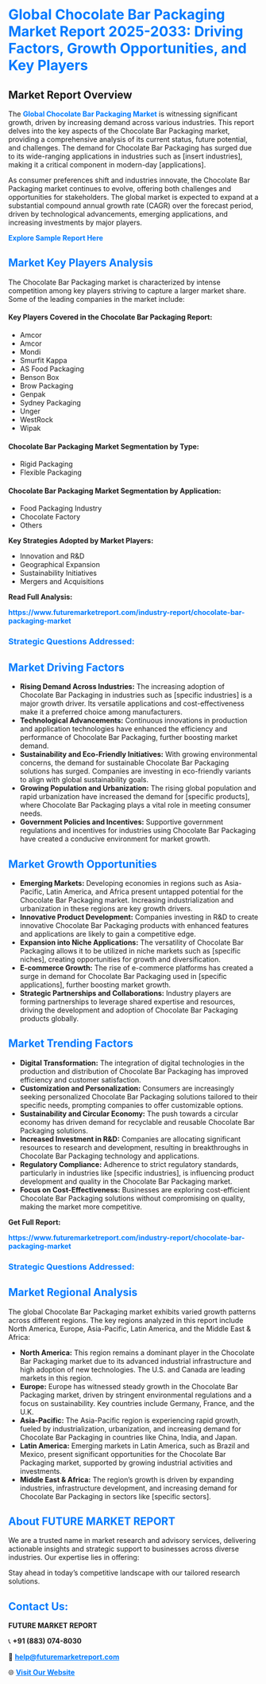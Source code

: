<h1 style="color: #007BFF;">Global Chocolate Bar Packaging Market Report 2025-2033: Driving Factors, Growth Opportunities, and Key Players</h1>

<section id="overview">
<h2>Market Report Overview</h2>
<p>The <a href="https://www.futuremarketreport.com/industry-report/chocolate-bar-packaging-market" style="color: #007BFF; text-decoration: none;"><strong>Global Chocolate Bar Packaging Market</strong></a> is witnessing significant growth, driven by increasing demand across various industries. This report delves into the key aspects of the Chocolate Bar Packaging market, providing a comprehensive analysis of its current status, future potential, and challenges. The demand for Chocolate Bar Packaging has surged due to its wide-ranging applications in industries such as [insert industries], making it a critical component in modern-day [applications].</p>
<p>As consumer preferences shift and industries innovate, the Chocolate Bar Packaging market continues to evolve, offering both challenges and opportunities for stakeholders. The global market is expected to expand at a substantial compound annual growth rate (CAGR) over the forecast period, driven by technological advancements, emerging applications, and increasing investments by major players.</p>
</section>

<section id="overview">
<p><a href="https://www.futuremarketreport.com/request-sample/reportId=44267" style="color: #007BFF; text-decoration: none;"><strong>Explore Sample Report Here</strong></a></p>
</section>

<section id="key-players">
<h2 style="color: #007BFF;">Market Key Players Analysis</h2>
<p>The Chocolate Bar Packaging market is characterized by intense competition among key players striving to capture a larger market share. Some of the leading companies in the market include:</p>
<h4>Key Players Covered in the Chocolate Bar Packaging Report:</h4>
<ul><li>Amcor</li><li>Amcor</li><li>Mondi</li><li>Smurfit Kappa</li><li>AS Food Packaging</li><li>Benson Box</li><li>Brow Packaging</li><li>Genpak</li><li>Sydney Packaging</li><li>Unger</li><li>WestRock</li><li>Wipak</li></ul>
<h4>Chocolate Bar Packaging Market Segmentation by Type:</h4>
<ul><li>Rigid Packaging</li><li>Flexible Packaging</li></ul>

<h4>Chocolate Bar Packaging Market Segmentation by Application:</h4>
<ul><li>Food Packaging Industry</li><li>Chocolate Factory</li><li>Others</li></ul>
<p><strong>Key Strategies Adopted by Market Players:</strong></p>
<ul>
<li>Innovation and R&D</li>
<li>Geographical Expansion</li>
<li>Sustainability Initiatives</li>
<li>Mergers and Acquisitions</li>
</ul>
</section>

<section>
<p><strong>Read Full Analysis: </strong></p><a href="https://www.futuremarketreport.com/industry-report/chocolate-bar-packaging-market" style="color: #007BFF; text-decoration: none;"><strong>https://www.futuremarketreport.com/industry-report/chocolate-bar-packaging-market</strong></a>
<h3 style="color: #007BFF;">Strategic Questions Addressed:</h3>
</section>

<section id="driving-factors">
<h2 style="color: #007BFF;">Market Driving Factors</h2>
<ul>
<li><strong>Rising Demand Across Industries:</strong> The increasing adoption of Chocolate Bar Packaging in industries such as [specific industries] is a major growth driver. Its versatile applications and cost-effectiveness make it a preferred choice among manufacturers.</li>
<li><strong>Technological Advancements:</strong> Continuous innovations in production and application technologies have enhanced the efficiency and performance of Chocolate Bar Packaging, further boosting market demand.</li>
<li><strong>Sustainability and Eco-Friendly Initiatives:</strong> With growing environmental concerns, the demand for sustainable Chocolate Bar Packaging solutions has surged. Companies are investing in eco-friendly variants to align with global sustainability goals.</li>
<li><strong>Growing Population and Urbanization:</strong> The rising global population and rapid urbanization have increased the demand for [specific products], where Chocolate Bar Packaging plays a vital role in meeting consumer needs.</li>
<li><strong>Government Policies and Incentives:</strong> Supportive government regulations and incentives for industries using Chocolate Bar Packaging have created a conducive environment for market growth.</li>
</ul>
</section>

<section id="growth-opportunities">
<h2 style="color: #007BFF;">Market Growth Opportunities</h2>
<ul>
<li><strong>Emerging Markets:</strong> Developing economies in regions such as Asia-Pacific, Latin America, and Africa present untapped potential for the Chocolate Bar Packaging market. Increasing industrialization and urbanization in these regions are key growth drivers.</li>
<li><strong>Innovative Product Development:</strong> Companies investing in R&D to create innovative Chocolate Bar Packaging products with enhanced features and applications are likely to gain a competitive edge.</li>
<li><strong>Expansion into Niche Applications:</strong> The versatility of Chocolate Bar Packaging allows it to be utilized in niche markets such as [specific niches], creating opportunities for growth and diversification.</li>
<li><strong>E-commerce Growth:</strong> The rise of e-commerce platforms has created a surge in demand for Chocolate Bar Packaging used in [specific applications], further boosting market growth.</li>
<li><strong>Strategic Partnerships and Collaborations:</strong> Industry players are forming partnerships to leverage shared expertise and resources, driving the development and adoption of Chocolate Bar Packaging products globally.</li>
</ul>
</section>

<section id="trending-factors">
<h2 style="color: #007BFF;">Market Trending Factors</h2>
<ul>
<li><strong>Digital Transformation:</strong> The integration of digital technologies in the production and distribution of Chocolate Bar Packaging has improved efficiency and customer satisfaction.</li>
<li><strong>Customization and Personalization:</strong> Consumers are increasingly seeking personalized Chocolate Bar Packaging solutions tailored to their specific needs, prompting companies to offer customizable options.</li>
<li><strong>Sustainability and Circular Economy:</strong> The push towards a circular economy has driven demand for recyclable and reusable Chocolate Bar Packaging solutions.</li>
<li><strong>Increased Investment in R&D:</strong> Companies are allocating significant resources to research and development, resulting in breakthroughs in Chocolate Bar Packaging technology and applications.</li>
<li><strong>Regulatory Compliance:</strong> Adherence to strict regulatory standards, particularly in industries like [specific industries], is influencing product development and quality in the Chocolate Bar Packaging market.</li>
<li><strong>Focus on Cost-Effectiveness:</strong> Businesses are exploring cost-efficient Chocolate Bar Packaging solutions without compromising on quality, making the market more competitive.</li>
</ul>
</section>

<section>
<p><strong>Get Full Report: </strong></p><a href="https://www.futuremarketreport.com/industry-report/chocolate-bar-packaging-market" style="color: #007BFF; text-decoration: none;"><strong>https://www.futuremarketreport.com/industry-report/chocolate-bar-packaging-market</strong></a>
<h3 style="color: #007BFF;">Strategic Questions Addressed:</h3>
</section>


<section id="regional-analysis">
<h2 style="color: #007BFF;">Market Regional Analysis</h2>
<p>The global Chocolate Bar Packaging market exhibits varied growth patterns across different regions. The key regions analyzed in this report include North America, Europe, Asia-Pacific, Latin America, and the Middle East & Africa:</p>
<ul>
<li><strong>North America:</strong> This region remains a dominant player in the Chocolate Bar Packaging market due to its advanced industrial infrastructure and high adoption of new technologies. The U.S. and Canada are leading markets in this region.</li>
<li><strong>Europe:</strong> Europe has witnessed steady growth in the Chocolate Bar Packaging market, driven by stringent environmental regulations and a focus on sustainability. Key countries include Germany, France, and the U.K.</li>
<li><strong>Asia-Pacific:</strong> The Asia-Pacific region is experiencing rapid growth, fueled by industrialization, urbanization, and increasing demand for Chocolate Bar Packaging in countries like China, India, and Japan.</li>
<li><strong>Latin America:</strong> Emerging markets in Latin America, such as Brazil and Mexico, present significant opportunities for the Chocolate Bar Packaging market, supported by growing industrial activities and investments.</li>
<li><strong>Middle East & Africa:</strong> The region’s growth is driven by expanding industries, infrastructure development, and increasing demand for Chocolate Bar Packaging in sectors like [specific sectors].</li>
</ul>
</section>

<footer>
<h2 style="color: #007BFF;">About FUTURE MARKET REPORT</h2>
<p>We are a trusted name in market research and advisory services, delivering actionable insights and strategic support to businesses across diverse industries. Our expertise lies in offering:</p>

<p>Stay ahead in today’s competitive landscape with our tailored research solutions.</p>

<h2 style="color: #007BFF;">Contact Us:</h2>
<p><strong>FUTURE MARKET REPORT</strong></p>
<p>📞 <strong>+91 (883) 074-8030</strong></p>
<p>📧 <strong><a href="mailto:help@futuremarketreport.com" style="color: #007BFF;">help@futuremarketreport.com</a></strong></p>
<p>🌐 <strong><a href="https://www.futuremarketreport.com/" style="color: #007BFF;">Visit Our Website</a></strong></p>
</footer>